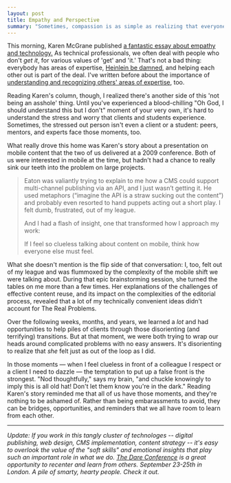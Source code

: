 ```yaml
---
layout: post
title: Empathy and Perspective
summary: "Sometimes, compassion is as simple as realizing that everyone else is confused, too."
---
```


This morning, Karen McGrane published [a fantastic essay about empathy and technology.](http://the-pastry-box-project.net/karen-mcgrane/2013-may-9/) As technical professionals, we often deal with people who don't *get it*, for various values of 'get' and 'it.' That's not a bad thing: everybody has areas of expertise, [Heinlein be damned](http://www.elise.com/quotes/heinlein_-_specialization_is_for_insects), and helping each other out is part of the deal. I've written before about the importance of [understanding and recognizing others' areas of expertise](http://eaton.tumblr.com/post/33243075856/is-that-so-hard), too.

Reading Karen's column, though, I realized there's another side of this 'not being an asshole' thing. Until you've experienced a blood-chilling "Oh God, I should understand this but I don't" moment of your very own, it's hard to understand the stress and worry that clients and students experience. Sometimes, the stressed out person isn't even a client or a student: peers, mentors, and experts face those moments, too.

What really drove this home was Karen's story about a presentation on mobile content that the two of us delivered at a 2009 conference. Both of us were interested in mobile at the time, but hadn't had a chance to really sink our teeth into the problem on large projects.

>Eaton was valiantly trying to explain to me how a CMS could support multi-channel publishing via an API, and I just wasn’t getting it. He used metaphors (“imagine the API is a straw sucking out the content”) and probably even resorted to hand puppets acting out a short play. I felt dumb, frustrated, out of my league.
>
>And I had a flash of insight, one that transformed how I approach my work:
>
>If I feel so clueless talking about content on mobile, think how everyone else must feel.

What she doesn't mention is the flip side of that conversation: I, too, felt out of my league and was flummoxed by the complexity of the mobile shift we were talking about. During that epic brainstorming session, she turned the tables on me more than a few times. Her explanations of the challenges of effective content reuse, and its impact on the complexities of the editorial process, revealed that a lot of my technically convenient ideas didn't account for The Real Problems.

Over the following weeks, months, and years, we learned a *lot* and had opportunities to help piles of clients through those disorienting (and terrifying) transitions. But at that moment, we were both trying to wrap our heads around complicated problems with no easy answers. It's disorienting to realize that *she* felt just as out of the loop as I did.

In those moments &mdash; when I feel clueless in front of a colleague I respect or a client I need to dazzle &mdash; the temptation to put up a false front is the strongest. "Nod thoughtfully," says my brain, "and chuckle knowingly to imply this is all old hat! Don't let them know you're in the dark." Reading Karen's story reminded me that all of us have those moments, and they're nothing to be ashamed of. Rather than being embarassments to avoid, they can be bridges, opportunities, and reminders that we all have room to learn from each other.

---

_Update: If you work in this tangly cluster of technologes -- digital publishing, web design, CMS implementation, content strategy -- it's easy to overlook the value of the "soft skills" and emotional insights that play such an important role in what we do. [The Dare Conference](2013.dareconf.com) is a great opportunity to recenter and learn from others. September 23-25th in London. A pile of smarty, hearty people. Check it out._